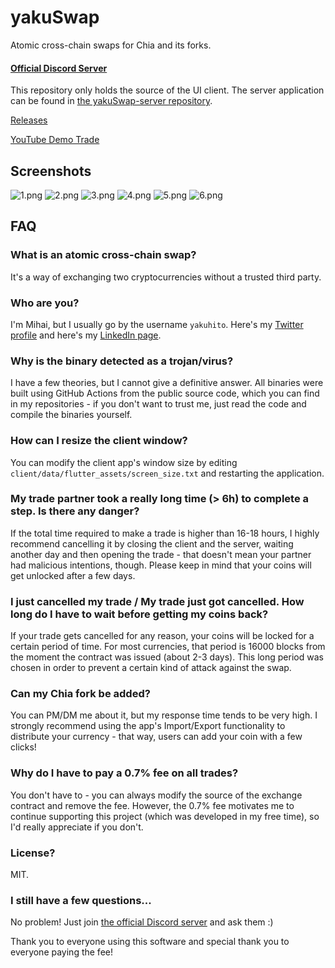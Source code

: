 # yakuSwap
Atomic cross-chain swaps for Chia and its forks.

#### [Official Discord Server](https://discord.gg/yNVNvQyYXn)

This repository only holds the source of the UI client. The server application can be found in [the yakuSwap-server repository](https://github.com/Yakuhito/yakuSwap-server).

[Releases](https://github.com/Yakuhito/yakuSwap/releases)

[YouTube Demo Trade](https://youtu.be/3iAqYNNq-h8)

## Screenshots
![1.png](/screenshots/1.png?raw=true "Currencies View")
![2.png](/screenshots/2.png?raw=true "Trades View")
![3.png](/screenshots/3.png?raw=true "Edit Currency")
![4.png](/screenshots/4.png?raw=true "Edit Trade 1")
![5.png](/screenshots/5.png?raw=true "Edit Trade 2")
![6.png](/screenshots/6.png?raw=true "Trade View")

## FAQ
### What is an atomic cross-chain swap?
It's a way of exchanging two cryptocurrencies without a trusted third party.

### Who are you?
I'm Mihai, but I usually go by the username `yakuhito`. Here's my [Twitter profile](https://twitter.com/yakuh1t0) and here's my [LinkedIn page](https://ro.linkedin.com/in/mihai-dancaescu-668a2a177).

### Why is the binary detected as a trojan/virus?
I have a few theories, but I cannot give a definitive answer. All binaries were built using GitHub Actions from the public source code, which you can find in my repositories - if you don't want to trust me, just read the code and compile the binaries yourself.

### How can I resize the client window?
You can modify the client app's window size by editing `client/data/flutter_assets/screen_size.txt` and restarting the application.

### My trade partner took a really long time (> 6h) to complete a step. Is there any danger?
If the total time required to make a trade is higher than 16-18 hours, I highly recommend cancelling it by closing the client and the server, waiting another day and then opening the trade - that doesn't mean your partner had malicious intentions, though. Please keep in mind that your coins will get unlocked after a few days.

### I just cancelled my trade / My trade just got cancelled. How long do I have to wait before getting my coins back?
If your trade gets cancelled for any reason, your coins will be locked for a certain period of time. For most currencies, that period is 16000 blocks from the moment the contract was issued (about 2-3 days). This long period was chosen in order to prevent a certain kind of attack against the swap.

### Can my Chia fork be added?
You can PM/DM me about it, but my response time tends to be very high. I strongly recommend using the app's Import/Export functionality to distribute your currency - that way, users can add your coin with a few clicks!


### Why do I have to pay a 0.7% fee on all trades?
You don't have to - you can always modify the source of the exchange contract and remove the fee. However, the 0.7% fee motivates me to continue supporting this project (which was developed in my free time), so I'd really appreciate if you don't.

### License?
MIT.

### I still have a few questions...
No problem! Just join [the official Discord server](https://discord.gg/yNVNvQyYXn) and ask them :)

Thank you to everyone using this software and special thank you to everyone paying the fee!
